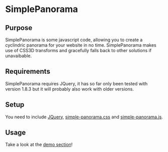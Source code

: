 # SimplePanorama


## Purpose

SimplePanorama is some javascript code, allowing you to create a cyclindric panorama for your website in no time.
SimplePanorama makes use of CSS3D transforms and gracefully falls back to other solutions if unavaibable.

## Requirements

SimplePanorama requires JQuery, it has so far only been tested with version 1.8.3 but it will probably also work with older versions.

## Setup

You need to include [JQuery](http://jquery.com/download/), [simple-panorama.css](https://github.com/TiloW/SimplePanorama/blob/master/public/simple-panorama.css) and [simple-panorama.js](https://github.com/TiloW/SimplePanorama/blob/master/public/simple-panorama.js).

## Usage

Take a look at the [demo section](https://github.com/TiloW/SimplePanorama/tree/master/public/demos)!